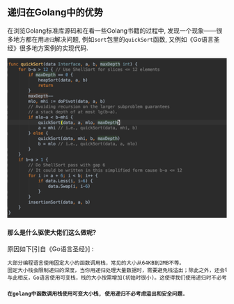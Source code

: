 ## 递归在Golang中的优势

在浏览Golang标准库源码和在看一些Golang书籍的过程中, 发现一个现象——很多地方都在用`递归`解决问题, 例如`sort`包里的`quickSort`函数, 又例如《Go语言圣经》很多地方案例的实现代码. 

![image-20190722152432652](../media/godocs/image-20190722152432652.png)

#### 那么是什么驱使大佬们这么做呢?

原因如下[引自《Go语言圣经》] :

```reStructuredText
大部分编程语言使用固定大小的函数调用栈，常见的大小从64KB到2MB不等。
固定大小栈会限制递归的深度，当你用递归处理大量数据时，需要避免栈溢出；除此之外，还会导致安全性问题。
与此相反，Go语言使用可变栈，栈的大小按需增加(初始时很小)。这使得我们使用递归时不必考虑溢出和安全问题。
```

#### `在golang中函数调用栈使用可变大小栈, 使用递归不必考虑溢出和安全问题.`

